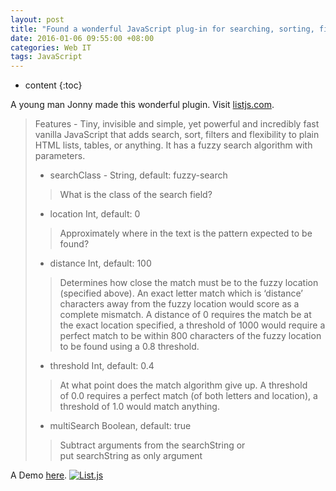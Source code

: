 ```yaml
---
layout: post
title: "Found a wonderful JavaScript plug-in for searching, sorting, filtering - List.js"
date: 2016-01-06 09:55:00 +08:00
categories: Web IT
tags: JavaScript
---
```


* content
{:toc}

A young man Jonny made this wonderful plugin. Visit [listjs.com](http://listjs.com/).  

> Features - Tiny, invisible and simple, yet powerful and incredibly fast vanilla JavaScript that adds search, sort, filters and flexibility to plain HTML lists, tables, or anything.
> It has a fuzzy search algorithm with parameters.
> * searchClass - String, default: fuzzy-search
> > What is the class of the search field?
> * location Int, default: 0
> > Approximately where in the text is the pattern expected to be found?
> * distance Int, default: 100
> > Determines how close the match must be to the fuzzy location (specified above). An exact letter match which is ‘distance’ characters away from the fuzzy location would score as a complete mismatch. A distance of 0 requires the match be at the exact location specified, a threshold of 1000 would require a perfect match to be within 800 characters of the fuzzy location to be found using a 0.8 threshold.
> * threshold Int, default: 0.4
> > At what point does the match algorithm give up. A threshold of 0.0 requires a perfect match (of both letters and location), a threshold of 1.0 would match anything.
> * multiSearch Boolean, default: true
> > Subtract arguments from the searchString or put searchString as only argument






A Demo [here](https://eastmanjian.cn/js_demo/tiy.jsp?sample=plugin%2Flist%2FfuzzzySearchMoreContent.html).
[![List.js](https://ejres-1253687085.picgz.myqcloud.com/img/javascript/list-js.png)](https://eastmanjian.cn/blog/archive/)
